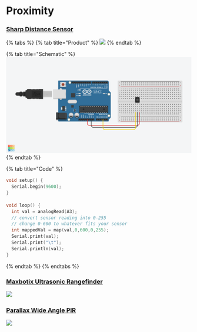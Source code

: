# Proximity

### [Sharp Distance Sensor](https://www.adafruit.com/product/164)

{% tabs %}
{% tab title="Product" %}
![](https://cdn-shop.adafruit.com/970x728/164-00.jpg)
{% endtab %}

{% tab title="Schematic" %}
![](../../../../.gitbook/assets/ir-proximity.png)
{% endtab %}

{% tab title="Code" %}
```cpp
void setup() {
  Serial.begin(9600);
}

void loop() {
  int val = analogRead(A3);
  // convert sensor reading into 0-255
  // change 0-600 to whatever fits your sensor
  int mappedVal = map(val,0,600,0,255);
  Serial.print(val);
  Serial.print("\t");
  Serial.println(val);
}
```
{% endtab %}
{% endtabs %}

### [Maxbotix Ultrasonic Rangefinder](https://www.adafruit.com/product/172)

![](https://cdn-shop.adafruit.com/970x728/172-00.jpg)

### [Parallax Wide Angle PIR](https://www.adafruit.com/product/189)

![](https://cdn-shop.adafruit.com/970x728/189-00.jpg)

